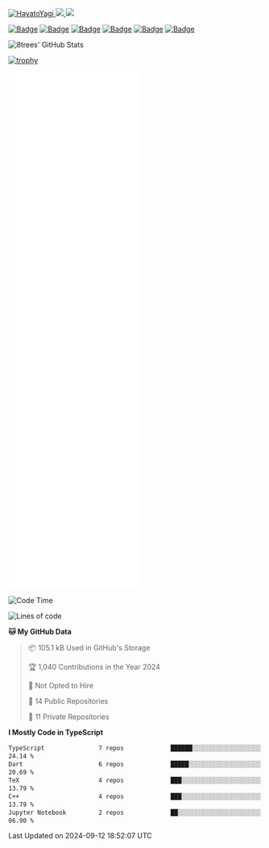 <!-- Badges -->
<p>
  <a href="https://github.com/HayatoYagi/HayatoYagi/">
    <img src="https://komarev.com/ghpvc/?username=HayatoYagi" alt="HayatoYagi" />
  </a>
  <a href="https://github.com/HayatoYagi">
    <img height="20" src="https://img.shields.io/github/followers/HayatoYagi?label=follow&logo=github&style=flat" />
  </a>
  <a href="http://twitter.com/HayatoYagi1013">
    <img height="20" src="https://img.shields.io/twitter/follow/HayatoYagi1013?label=Twitter&logo=twitter&style=flat" />
  </a>
  
  [![Badge](https://cp-logo.vercel.app/atcoder/HayatoY?logo=true)](https://atcoder.jp/users/HayatoY)
  [![Badge](https://cp-logo.vercel.app/codeforces/HayatoY?logo=true)](http://codeforces.com/profile/HayatoY)
  [![Badge](https://cp-logo.vercel.app/topcoder/HayatoY1013?logo=true)](https://www.topcoder.com/members/HayatoY1013/details/?track=DATA_SCIENCE&subTrack=SRM)
  [![Badge](https://cp-logo.vercel.app/yukicoder/HayatoY?logo=true)](https://yukicoder.me/users/4386)
  [![Badge](https://cp-logo.vercel.app/leetcode/hayatoy1013?logo=true)](https://leetcode.com/hayatoy1013/)
  [![Badge](https://cp-logo.vercel.app/codechef/hayato_y?logo=true)](https://www.codechef.com/users/hayato_y)
  
</p>

<!-- GitHub Readme Stats -->
<p>
  <img alt="8trees' GitHub Stats" height="150px" src="https://github-readme-stats-sigma-beige-26.vercel.app/api?username=HayatoYagi&count_private=true&show_icons=true&theme=merko&include_all_commits=true">
<!--   <img alt="Top Langs" height="150px" src="https://github-readme-stats-sigma-beige-26.vercel.app/api/top-langs/?username=HayatoYagi&theme=merko&layout=compact"> -->
</p>

[![trophy](https://github-profile-trophy.vercel.app/?username=ryo-ma&theme=onedark)](https://github.com/ryo-ma/github-profile-trophy)

<!-- Metrics -->
<!-- ![Metrics](https://metrics.lecoq.io/HayatoYagi?template=classic&isocalendar=1&languages=1&achievements=1&tweets=1&base=header%2C%20activity%2C%20community%2C%20repositories%2C%20metadata&base.indepth=false&base.hireable=false&base.skip=false&isocalendar=false&isocalendar.duration=full-year&languages=false&languages.limit=8&languages.threshold=0%25&languages.other=false&languages.colors=github&languages.sections=most-used&languages.indepth=false&languages.analysis.timeout=15&languages.analysis.timeout.repositories=7.5&languages.categories=markup%2C%20programming&languages.recent.categories=markup%2C%20programming&languages.recent.load=300&languages.recent.days=14&achievements=false&achievements.threshold=C&achievements.secrets=true&achievements.display=detailed&achievements.limit=0&tweets=false&tweets.user=.user.twitter&tweets.attachments=false&tweets.limit=2&config.timezone=Asia%2FTokyo) -->
![Metrics](/github-metrics.svg)

<!--
<h3 align="left">Connect with me:</h3>
<p align="left">
<a href="https://twitter.com/hayatoyagi1013" target="blank"><img align="center" src="https://raw.githubusercontent.com/rahuldkjain/github-profile-readme-generator/master/src/images/icons/Social/twitter.svg" alt="hayatoyagi1013" height="30" width="40" /></a>
</p>

<h3 align="left">Languages and Tools:</h3>
<p align="left"> <a href="https://developer.android.com" target="_blank" rel="noreferrer"> <img src="https://raw.githubusercontent.com/devicons/devicon/master/icons/android/android-original-wordmark.svg" alt="android" width="40" height="40"/> </a> <a href="https://www.w3schools.com/cpp/" target="_blank" rel="noreferrer"> <img src="https://raw.githubusercontent.com/devicons/devicon/master/icons/cplusplus/cplusplus-original.svg" alt="cplusplus" width="40" height="40"/> </a> <a href="https://firebase.google.com/" target="_blank" rel="noreferrer"> <img src="https://www.vectorlogo.zone/logos/firebase/firebase-icon.svg" alt="firebase" width="40" height="40"/> </a> <a href="https://flutter.dev" target="_blank" rel="noreferrer"> <img src="https://www.vectorlogo.zone/logos/flutterio/flutterio-icon.svg" alt="flutter" width="40" height="40"/> </a> <a href="https://git-scm.com/" target="_blank" rel="noreferrer"> <img src="https://www.vectorlogo.zone/logos/git-scm/git-scm-icon.svg" alt="git" width="40" height="40"/> </a> <a href="https://kotlinlang.org" target="_blank" rel="noreferrer"> <img src="https://www.vectorlogo.zone/logos/kotlinlang/kotlinlang-icon.svg" alt="kotlin" width="40" height="40"/> </a> <a href="https://www.linux.org/" target="_blank" rel="noreferrer"> <img src="https://raw.githubusercontent.com/devicons/devicon/master/icons/linux/linux-original.svg" alt="linux" width="40" height="40"/> </a> <a href="https://www.python.org" target="_blank" rel="noreferrer"> <img src="https://raw.githubusercontent.com/devicons/devicon/master/icons/python/python-original.svg" alt="python" width="40" height="40"/> </a> <a href="https://www.typescriptlang.org/" target="_blank" rel="noreferrer"> <img src="https://raw.githubusercontent.com/devicons/devicon/master/icons/typescript/typescript-original.svg" alt="typescript" width="40" height="40"/> </a> <a href="https://unity.com/" target="_blank" rel="noreferrer"> <img src="https://www.vectorlogo.zone/logos/unity3d/unity3d-icon.svg" alt="unity" width="40" height="40"/> </a> </p>
-->

<!-- WakaTime Readme status -->
<!--START_SECTION:waka-->
![Code Time](http://img.shields.io/badge/Code%20Time-703%20hrs%2012%20mins-blue)

![Lines of code](https://img.shields.io/badge/From%20Hello%20World%20I%27ve%20Written-23.2%20million%20lines%20of%20code-blue)

**🐱 My GitHub Data** 

> 📦 105.1 kB Used in GitHub's Storage 
 > 
> 🏆 1,040 Contributions in the Year 2024
 > 
> 🚫 Not Opted to Hire
 > 
> 📜 14 Public Repositories 
 > 
> 🔑 11 Private Repositories 
 > 
**I Mostly Code in TypeScript** 

```text
TypeScript               7 repos             ██████░░░░░░░░░░░░░░░░░░░   24.14 % 
Dart                     6 repos             █████░░░░░░░░░░░░░░░░░░░░   20.69 % 
TeX                      4 repos             ███░░░░░░░░░░░░░░░░░░░░░░   13.79 % 
C++                      4 repos             ███░░░░░░░░░░░░░░░░░░░░░░   13.79 % 
Jupyter Notebook         2 repos             ██░░░░░░░░░░░░░░░░░░░░░░░   06.90 % 
```




 Last Updated on 2024-09-12 18:52:07 UTC
<!--END_SECTION:waka-->
